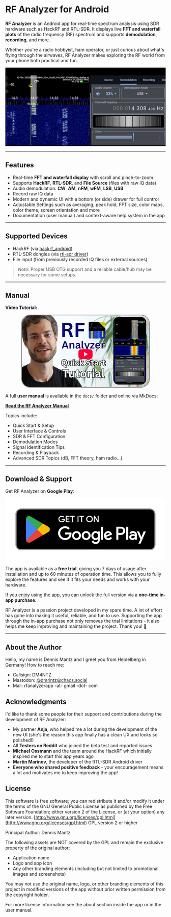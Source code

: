 # RF Analyzer for Android

**RF Analyzer** is an Android app for real-time spectrum analysis using SDR
hardware such as HackRF and RTL-SDR. It displays live **FFT and waterfall
plots** of the radio frequency (RF) spectrum and supports **demodulation**,
**recording**, and more.

Whether you're a radio hobbyist, ham operator, or just curious about what's
flying through the airwaves, RF Analyzer makes exploring the RF world from your
phone both practical and fun.

![RF Analyzer Screenshot](./resources/graphics/appstore/feature_graphic.png)

---

## Features

- Real-time **FFT and waterfall display** with scroll and pinch-to-zoom
- Supports **HackRF**, **RTL-SDR**, and **File Source** (files with raw IQ
  data)
- Audio demodulation: **CW**, **AM**, **nFM**, **wFM**, **LSB**, **USB**
- Record raw IQ data
- Modern and dynamic UI with a bottom (or side) drawer for full control
- Adjustable Settings such as averaging, peak hold, FFT size, color maps, color
  theme, screen orientation and more
- Documentation (user manual) and context-aware help system in the app

---

## Supported Devices

- HackRF (via [hackrf_android](https://github.com/demantz/hackrf_android))
- RTL-SDR dongles (via [rtl-sdr driver](http://sdr.osmocom.org/trac/wiki/rtl-sdr))
- File input (from previously recorded IQ files or external sources)

> *Note*: Proper USB OTG support and a reliable cable/hub may be necessary for some setups.

---

## Manual

**Video Tutorial:**

<div style="text-align: center;">
  <a target="_blank" href="https://www.youtube.com/watch?v=sui54fqbImw">
    <img src="./docs/assets/RF Analyzer Quick Start Tutorial Thumbnail.png" style="max-width: 100%; height: auto; width: 400px; border: 2px solid #888; border-radius: 28px;" alt="YouTube Tutorial">
  </a>
</div>

A full **user manual** is available in the `docs/` folder and online via MkDocs:

[**Read the RF Analyzer Manual**](https://demantz.github.io/RFAnalyzer/)

Topics include:

- Quick Start & Setup
- User Interface & Controls
- SDR & FFT Configuration
- Demodulation Modes
- Signal Identification Tips
- Recording & Playback
- Advanced SDR Topics (dB, FFT theory, ham radio...)

---

## Download & Support

Get RF Analyzer on **Google Play**:

[![Get it on Google Play](./docs/assets/google_play_badge.png)](https://play.google.com/store/apps/details?id=com.mantz_it.rfanalyzer)

The app is available as a **free trial**, giving you 7 days of usage after
installation and up to 60 minutes of operation time. This allows you to fully
explore the features and see if it fits your needs and works with your
hardware.

If you enjoy using the app, you can unlock the full version via a **one-time
in-app purchase**.

RF Analyzer is a passion project developed in my spare time. A lot of
effort has gone into making it useful, reliable, and fun to use. Supporting
the app through the in-app purchase not only removes the trial limitations -
it also helps me keep improving and maintaining the project. Thank you! 🙏

---

## About the Author

Hello, my name is Dennis Mantz and I greet you from Heidelberg in Germany! How
to reach me:

- Callsign: DM4NTZ
- Mastodon: [@dm4ntz@chaos.social](https://chaos.social/@dm4ntz)
- Mail: rfanalyzerapp -at- gmail -dot- com

## Acknowledgments

I'd like to thank some people for their support and contributions
during the development of RF Analyzer:

- My partner **Anja**, who helped me a lot during the development of the new UI
  (she's the reason this app finally has a clean UX and looks so polished!)
- All **Testers on Reddit** who joined the beta test and reported issues
- **Michael Ossmann** and the team around the HackRF which initially inspired
  me to start this app years ago
- **Martin Marinov**, the developer of the RTL-SDR Android driver
- **Everyone who shared positive feedback** - your encouragement means a lot
  and motivates me to keep improving the app!


## License

This software is free software; you can redistribute it and/or
modify it under the terms of the GNU General Public
License as published by the Free Software Foundation; either
version 2 of the License, or (at your option) any later version.
[http://www.gnu.org/licenses/gpl.html](http://www.gnu.org/licenses/gpl.html) GPL version 2 or higher

Principal Author: Dennis Mantz

The following assets are NOT covered by the GPL and remain the exclusive
property of the original author:

- Application name
- Logo and app icon
- Any other branding elements (including but not limited to promotional images
  and screenshots)

You may not use the original name, logo, or other branding elements of this
project in modified versions of the app without prior written permission from
the copyright holder.

For more license information see the about section inside the app or in the
user manual.


